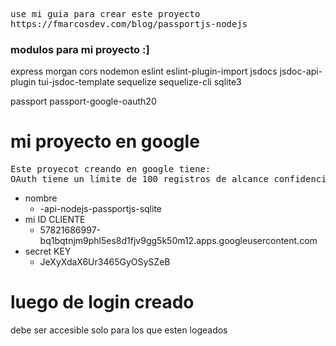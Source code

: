 <pre>
use mi guia para crear este proyecto
https://fmarcosdev.com/blog/passportjs-nodejs 
</pre>

### modulos para mi proyecto :]
express
morgan
cors
nodemon
eslint   eslint-plugin-import
jsdocs   jsdoc-api-plugin tui-jsdoc-template
sequelize sequelize-cli
sqlite3

passport
passport-google-oauth20


# mi proyecto en google
<pre>
Este proyecot creando en google tiene:
OAuth tiene un límite de 100 registros de alcance confidencial
</pre>

- nombre
    - -api-nodejs-passportjs-sqlite
- mi ID CLIENTE
    - 57821686997-bq1bqtnjm9phl5es8d1fjv9gg5k50m12.apps.googleusercontent.com
- secret KEY
    - JeXyXdaX6Ur3465GyOSySZeB

# luego de login creado
debe ser accesible solo para los que esten logeados





